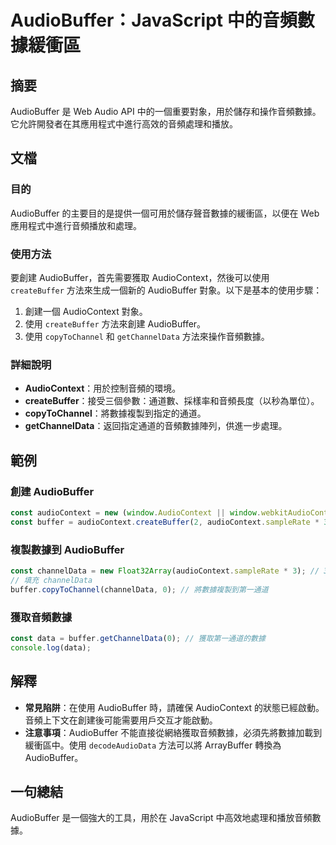 <!--
Meta Description: # AudioBuffer：JavaScript 中的音頻數據緩衝區 ## 摘要 AudioBuffer 是 Web Audio API 中的一個重要對象，用於儲存和操作音頻數據。它允許開發者在其應用程式中進行高效的音頻處理和播放。 ## 文檔 ### 目的 AudioBuffer 的主要目的是提供...
Meta Keywords: audiobuffer, audiocontext, javascript, createbuffer, const
-->

# AudioBuffer：JavaScript 中的音頻數據緩衝區

## 摘要
AudioBuffer 是 Web Audio API 中的一個重要對象，用於儲存和操作音頻數據。它允許開發者在其應用程式中進行高效的音頻處理和播放。

## 文檔
### 目的
AudioBuffer 的主要目的是提供一個可用於儲存聲音數據的緩衝區，以便在 Web 應用程式中進行音頻播放和處理。

### 使用方法
要創建 AudioBuffer，首先需要獲取 AudioContext，然後可以使用 `createBuffer` 方法來生成一個新的 AudioBuffer 對象。以下是基本的使用步驟：

1. 創建一個 AudioContext 對象。
2. 使用 `createBuffer` 方法來創建 AudioBuffer。
3. 使用 `copyToChannel` 和 `getChannelData` 方法來操作音頻數據。

### 詳細說明
- **AudioContext**：用於控制音頻的環境。
- **createBuffer**：接受三個參數：通道數、採樣率和音頻長度（以秒為單位）。
- **copyToChannel**：將數據複製到指定的通道。
- **getChannelData**：返回指定通道的音頻數據陣列，供進一步處理。

## 範例
### 創建 AudioBuffer
```javascript
const audioContext = new (window.AudioContext || window.webkitAudioContext)();
const buffer = audioContext.createBuffer(2, audioContext.sampleRate * 3, audioContext.sampleRate);
```

### 複製數據到 AudioBuffer
```javascript
const channelData = new Float32Array(audioContext.sampleRate * 3); // 3秒的數據
// 填充 channelData
buffer.copyToChannel(channelData, 0); // 將數據複製到第一通道
```

### 獲取音頻數據
```javascript
const data = buffer.getChannelData(0); // 獲取第一通道的數據
console.log(data);
```

## 解釋
- **常見陷阱**：在使用 AudioBuffer 時，請確保 AudioContext 的狀態已經啟動。音頻上下文在創建後可能需要用戶交互才能啟動。
- **注意事項**：AudioBuffer 不能直接從網絡獲取音頻數據，必須先將數據加載到緩衝區中。使用 `decodeAudioData` 方法可以將 ArrayBuffer 轉換為 AudioBuffer。

## 一句總結
AudioBuffer 是一個強大的工具，用於在 JavaScript 中高效地處理和播放音頻數據。
